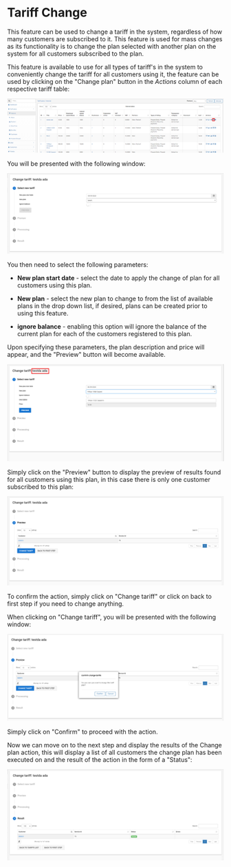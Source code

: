 Tariff Change
========

This feature can be used to change a tariff in the system, regardless of how many customers are subscribed to it. This feature is used for mass changes as its functionality is to change the plan selected with another plan on the system for all customers subscribed to the plan.

This feature is available to use for all types of tariff's in the system to conveniently change the tariff for all customers using it, the feature can be used by clicking on the "Change plan" button in the *Actions* column of each respective tariff table:

![Tariff change](tariff_change.png)

You will be presented with the following window:

![Tariff Change](tariff_change1.png)

You then need to select the following parameters:

* **New plan start date** - select the date to apply the change of plan for all customers using this plan.

* **New plan** - select the new plan to change to from the list of available plans in the drop down list, if desired, plans can be created prior to using this feature.

* **ignore balance** - enabling this option will ignore the balance of the current plan for each of the customers registered to this plan.


Upon specifying these parameters, the plan description and price will appear, and the "Preview" button will become available.

![Tariff Change](tariff_change2.png)

Simply click on the "Preview" button to display the preview of results found for all customers using this plan, in this case there is only one customer subscribed to this plan:

![Tariff Change](tariff_change3.png)

To confirm the action, simply click on "Change tariff" or click on back to first step if you need to change anything.

When clicking on "Change tariff", you will be presented with the following window:

![Tariff Change](tariff_change4.png)

Simply click on "Confirm" to proceed with the action.

Now we can move on to the next step and display the results of the Change plan action, this will display a list of all customers the change plan has been executed on and the result of the action in the form of a "Status":

![Tariff Change](tariff_change5.png)
